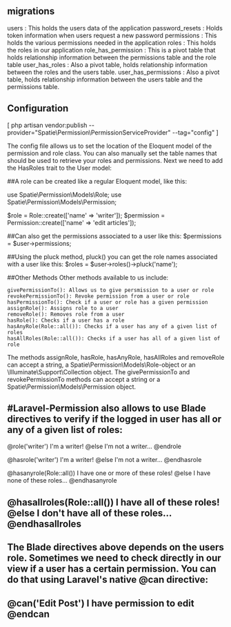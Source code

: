 
## migrations

users                   :   This holds the users data of the application
password_resets         :   Holds token information when users request a new password
permissions             :   This holds the various permissions needed in the application
roles                   :   This holds the roles in our application
role_has_permission     :   This is a pivot table that holds relationship information between the permissions table and the role table
user_has_roles          :   Also a pivot table, holds relationship information between the roles and the users table.
user_has_permissions    :   Also a pivot table, holds relationship information between the users table and the permissions table.

## Configuration

[ php artisan vendor:publish --provider="Spatie\Permission\PermissionServiceProvider" --tag="config" ]

The config file allows us to set the location of the Eloquent model of the permission and role class. You can also manually set the table names that should be used to retrieve your roles and permissions. Next we need to add the HasRoles trait to the User model:

##A role can be created like a regular Eloquent model, like this:

use Spatie\Permission\Models\Role;
use Spatie\Permission\Models\Permission;

$role = Role::create(['name' => 'writer']);
$permission = Permission::create(['name' => 'edit articles']);

##Can also get the permissions associated to a user like this:
$permissions = $user->permissions;

##Using the pluck method, pluck() you can get the role names associated with a user like this:
$roles = $user->roles()->pluck('name');

##Other Methods
Other methods available to us include:

    givePermissionTo(): Allows us to give persmission to a user or role
    revokePermissionTo(): Revoke permission from a user or role
    hasPermissionTo(): Check if a user or role has a given permission
    assignRole(): Assigns role to a user
    removeRole(): Removes role from a user
    hasRole(): Checks if a user has a role
    hasAnyRole(Role::all()): Checks if a user has any of a given list of roles
    hasAllRoles(Role::all()): Checks if a user has all of a given list of role

The methods assignRole, hasRole, hasAnyRole, hasAllRoles and removeRole can accept a string, a Spatie\Permission\Models\Role-object or an \Illuminate\Support\Collection object. The givePermissionTo and revokePermissionTo methods can accept a string or a Spatie\Permission\Models\Permission object.

#Laravel-Permission also allows to use Blade directives to verify if the logged in user has all or any of a given list of roles:
-------------------------------------
@role('writer')
    I'm a writer!
@else
    I'm not a writer...
@endrole

@hasrole('writer')
    I'm a writer!
@else
    I'm not a writer...
@endhasrole

@hasanyrole(Role::all())
    I have one or more of these roles!
@else
    I have none of these roles...
@endhasanyrole

@hasallroles(Role::all())
    I have all of these roles!
@else
    I don't have all of these roles...
@endhasallroles
-------------------------------------

The Blade directives above depends on the users role. Sometimes we need to check directly in our view if a user has a certain permission. You can do that using Laravel's native @can directive:
-------------------------------------
@can('Edit Post')
    I have permission to edit
@endcan
-------------------------------------
